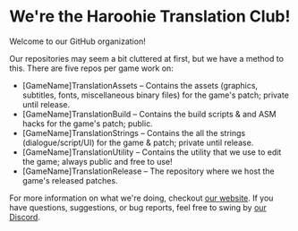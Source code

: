 # We're the Haroohie Translation Club!

Welcome to our GitHub organization!

Our repositories may seem a bit cluttered at first, but we have a method to this. There are five repos per
game work on:
* [GameName]TranslationAssets &ndash; Contains the assets (graphics, subtitles, fonts, miscellaneous binary files) for the game's patch; private until release.
* [GameName]TranslationBuild &ndash; Contains the build scripts & and ASM hacks for the game's patch; public.
* [GameName]TranslationStrings &ndash; Contains the all the strings (dialogue/script/UI) for the game & patch; private until release.
* [GameName]TranslationUtility &ndash; Contains the utility that we use to edit the game; always public and free to use!
* [GameName]TranslationRelease &ndash; The repository where we host the game's released patches.

For more information on what we're doing, checkout [our website](https://haroohie.club/). If you have
questions, suggestions, or bug reports, feel free to swing by [our Discord](https://discord.gg/nesRSbpeFM).

